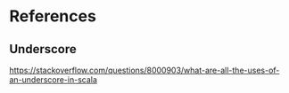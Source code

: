 # References

## Underscore

https://stackoverflow.com/questions/8000903/what-are-all-the-uses-of-an-underscore-in-scala
